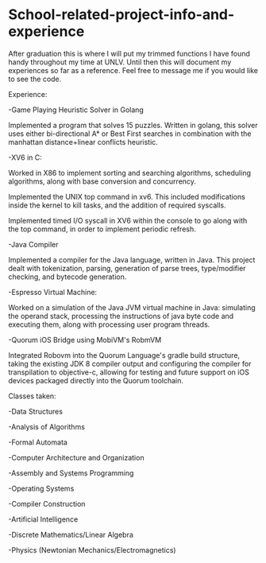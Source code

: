 # School-related-project-info-and-experience

After graduation this is where I will put my trimmed functions I have found handy throughout my time at UNLV.
Until then this will document my experiences so far as a reference. Feel free to message me if you would like to see the code.

Experience:

-Game Playing Heuristic Solver in Golang

Implemented a program that solves 15 puzzles. Written in golang, this solver uses either bi-directional A* or Best First searches in combination with the manhattan distance+linear conflicts heuristic.

-XV6 in C:

Worked in X86 to implement sorting and searching algorithms, scheduling algorithms, along with base conversion and concurrency.

Implemented the UNIX top command in xv6. This included modifications inside the kernel to kill tasks, and the addition of required syscalls.

Implemented timed I/O syscall in XV6 within the console to go along with the top command, in order to implement periodic refresh.

-Java Compiler

Implemented a compiler for the Java language, written in Java. This project dealt with tokenization, parsing, generation of parse trees, type/modifier checking, and bytecode generation.

-Espresso Virtual Machine:

Worked on a simulation of the Java JVM virtual machine in Java: simulating the operand stack, processing the instructions of java byte code and executing them, along with processing user program threads.

-Quorum iOS Bridge using MobiVM's RobmVM

Integrated Robovm into the Quorum Language's gradle build structure, taking the existing JDK 8 compiler output and configuring the compiler for transpilation to objective-c, allowing for testing and future support on iOS devices packaged directly into the Quorum toolchain. 

Classes taken:

-Data Structures

-Analysis of Algorithms

-Formal Automata

-Computer Architecture and Organization

-Assembly and Systems Programming

-Operating Systems

-Compiler Construction

-Artificial Intelligence

-Discrete Mathematics/Linear Algebra

-Physics (Newtonian Mechanics/Electromagnetics)
